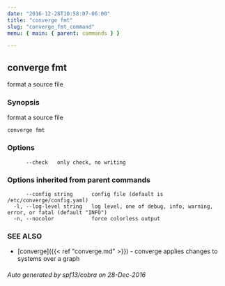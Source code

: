 ```yaml
---
date: "2016-12-28T10:58:07-06:00"
title: "converge fmt"
slug: "converge_fmt_command"
menu: { main: { parent: commands } }

---
```

## converge fmt

format a source file

### Synopsis


format a source file

```
converge fmt
```

### Options

```
      --check   only check, no writing
```

### Options inherited from parent commands

```
      --config string      config file (default is /etc/converge/config.yaml)
  -l, --log-level string   log level, one of debug, info, warning, error, or fatal (default "INFO")
  -n, --nocolor            force colorless output
```

### SEE ALSO
* [converge]({{< ref "converge.md" >}})	 - converge applies changes to systems over a graph

###### Auto generated by spf13/cobra on 28-Dec-2016
